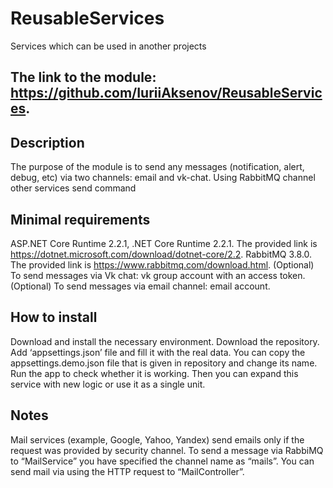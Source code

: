 # ReusableServices
 Services which can be used in another projects

## The link to the module: https://github.com/IuriiAksenov/ReusableServices. 

## Description
The purpose of the module is to send any messages (notification, alert, debug, etc) via two channels: email and vk-chat. Using RabbitMQ channel other services send command 

## Minimal requirements 
ASP.NET Core Runtime 2.2.1, .NET Core Runtime 2.2.1. The provided link is https://dotnet.microsoft.com/download/dotnet-core/2.2.
RabbitMQ 3.8.0. The provided link is https://www.rabbitmq.com/download.html.
(Optional) To send messages via Vk chat: vk group account with an access token.
(Optional) To send messages via email channel: email account.

## How to install
Download and install the necessary environment.
Download the repository.
Add ‘appsettings.json’ file and fill it with the real data. You can copy the appsettings.demo.json file that is given in repository and change its name.
Run the app to check whether it is working.
Then you can expand this service with new logic or use it as a single unit.

## Notes
Mail services (example, Google, Yahoo, Yandex) send emails only if the request was provided by security channel.
To send a message via RabbiMQ to “MailService” you have specified the channel name as “mails”. 
You can send mail via using the HTTP request to “MailController”.
